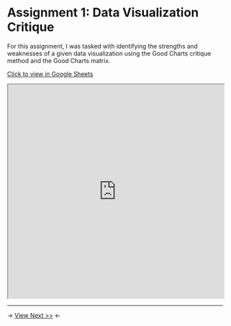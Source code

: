 # Assignment 1: Data Visualization Critique 

For this assignment, I was tasked with identifying the strengths and weaknesses of a given data visualization using the Good Charts critique method and the Good Charts matrix. 

[Click to view in Google Sheets](https://docs.google.com/spreadsheets/d/1dT4hSPAmbzQP5jiMFWz6yhKa9lW6aaSUR5Fxu6HYL_I/edit?usp=sharing)

<iframe src="https://docs.google.com/spreadsheets/d/e/2PACX-1vS_quO8O9wryYl8lXLbkqDah7SL0w3XxMwT349yYf_LxA6MGfm0PMWsv4A2qu87zivEGTqLeIONuLjI/pubhtml?widget=true&amp;headers=false" width="100%" height="500"></iframe>


**********


-> [View Next >>](/OECD.md) <-
